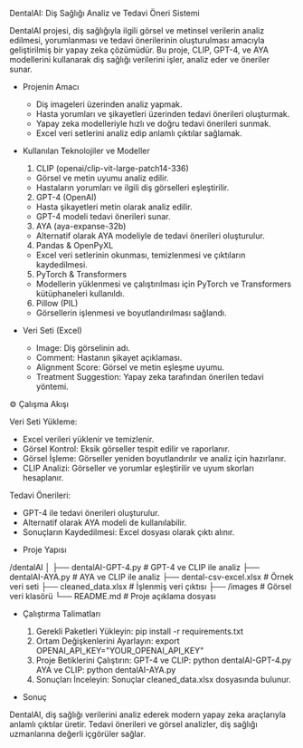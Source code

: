 DentalAI: Diş Sağlığı Analiz ve Tedavi Öneri Sistemi

DentalAI projesi, diş sağlığıyla ilgili görsel ve metinsel verilerin analiz edilmesi, yorumlanması ve tedavi önerilerinin oluşturulması amacıyla geliştirilmiş bir yapay zeka çözümüdür. Bu proje, CLIP, GPT-4, ve AYA modellerini kullanarak diş sağlığı verilerini işler, analiz eder ve öneriler sunar.

* Projenin Amacı
  
    - Diş imageleri üzerinden analiz yapmak.
    - Hasta yorumları ve şikayetleri üzerinden tedavi önerileri oluşturmak.
    - Yapay zeka modelleriyle hızlı ve doğru tedavi önerileri sunmak.
    - Excel veri setlerini analiz edip anlamlı çıktılar sağlamak.

* Kullanılan Teknolojiler ve Modeller

  1. CLIP (openai/clip-vit-large-patch14-336)
    - Görsel ve metin uyumu analiz edilir.
    - Hastaların yorumları ve ilgili diş görselleri eşleştirilir.
  2. GPT-4 (OpenAI)
    - Hasta şikayetleri metin olarak analiz edilir.
    - GPT-4 modeli tedavi önerileri sunar.
  3. AYA (aya-expanse-32b)
    - Alternatif olarak AYA modeliyle de tedavi önerileri oluşturulur.
  4. Pandas & OpenPyXL
    - Excel veri setlerinin okunması, temizlenmesi ve çıktıların kaydedilmesi.
  5. PyTorch & Transformers
    - Modellerin yüklenmesi ve çalıştırılması için PyTorch ve Transformers kütüphaneleri kullanıldı.
  6. Pillow (PIL)
    - Görsellerin işlenmesi ve boyutlandırılması sağlandı.

* Veri Seti (Excel)
  
  - Image: Diş görselinin adı.
  - Comment: Hastanın şikayet açıklaması.
  - Alignment Score: Görsel ve metin eşleşme uyumu.
  - Treatment Suggestion: Yapay zeka tarafından önerilen tedavi yöntemi.
    
⚙ Çalışma Akışı

Veri Seti Yükleme: 
  - Excel verileri yüklenir ve temizlenir.
  - Görsel Kontrol: Eksik görseller tespit edilir ve raporlanır.
  - Görsel İşleme: Görseller yeniden boyutlandırılır ve analiz için hazırlanır.
  - CLIP Analizi: Görseller ve yorumlar eşleştirilir ve uyum skorları hesaplanır.

Tedavi Önerileri:
  - GPT-4 ile tedavi önerileri oluşturulur.
  - Alternatif olarak AYA modeli de kullanılabilir.
  - Sonuçların Kaydedilmesi: Excel dosyası olarak çıktı alınır.
    
* Proje Yapısı

/dentalAI
│
├── dentalAI-GPT-4.py       # GPT-4 ve CLIP ile analiz
├── dentalAI-AYA.py         # AYA ve CLIP ile analiz
├── dental-csv-excel.xlsx   # Örnek veri seti
├── cleaned_data.xlsx       # İşlenmiş veri çıktısı
├── /images                # Görsel veri klasörü
└── README.md              # Proje açıklama dosyası

* Çalıştırma Talimatları

  1. Gerekli Paketleri Yükleyin:
    pip install -r requirements.txt
  2. Ortam Değişkenlerini Ayarlayın:
    export OPENAI_API_KEY="YOUR_OPENAI_API_KEY"
  3. Proje Betiklerini Çalıştırın:
    GPT-4 ve CLIP:
    python dentalAI-GPT-4.py
    AYA ve CLIP:
    python dentalAI-AYA.py
  4. Sonuçları İnceleyin:
    Sonuçlar cleaned_data.xlsx dosyasında bulunur.

* Sonuç

DentalAI, diş sağlığı verilerini analiz ederek modern yapay zeka araçlarıyla anlamlı çıktılar üretir. Tedavi önerileri ve görsel analizler, diş sağlığı uzmanlarına değerli içgörüler sağlar.
